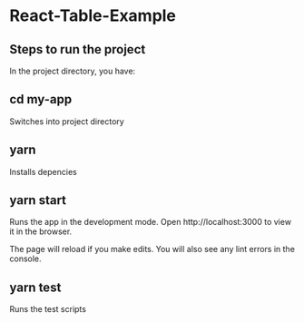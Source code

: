 # React-Table-Example

## Steps to run the project

In the project directory, you have:

## cd my-app
Switches into project directory

## yarn
Installs depencies


## yarn start
Runs the app in the development mode.
Open http://localhost:3000 to view it in the browser.

The page will reload if you make edits.
You will also see any lint errors in the console.
## yarn test
Runs the test scripts
